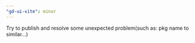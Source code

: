 ```yaml
---
"gd-ui-vite": minor
---
```


Try to publish and resolve some unexpected problem(such as: pkg name to similar...)
